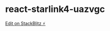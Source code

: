 # react-starlink4-uazvgc

[Edit on StackBlitz ⚡️](https://stackblitz.com/edit/react-starlink4-uazvgc)